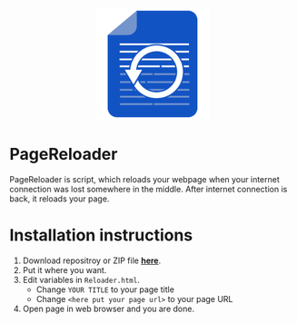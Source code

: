 <p align="center"><img src="img/1024px.png" alt="PageReloader" height="200px"></p>

# PageReloader
PageReloader is script, which reloads your webpage when your internet connection was lost somewhere in the middle. After internet connection is back, it reloads your page.

# Installation instructions
1. Download repositroy or ZIP file [__here__](https://github.com/SloCompTech/PageReloader/releases).
2. Put it where you want.
3. Edit variables in `Reloader.html`.
    - Change `YOUR TITLE` to your page title
    - Change `<here put your page url>` to your page URL
4. Open page in web browser and you are done.
